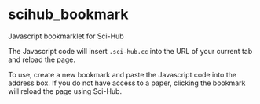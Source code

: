 # scihub_bookmark

Javascript bookmarklet for Sci-Hub

The Javascript code will insert `.sci-hub.cc` into the URL of your current tab and reload the page.

To use, create a new bookmark and paste the Javascript code into the address box. If you do not have access to a paper, clicking the bookmark will reload the page using Sci-Hub.
